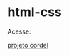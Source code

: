 # html-css

 <p>Acesse:</p> 
 <a href="Desafios/Desafio12">projeto cordel</a>
 <a href="Exercicios/ex022/tabela001.html">
 <a href="Exercicios/ex022/tabela002.html">
 <a href="Exercicios/ex022/tabela003.html">
 <a href="Exercicios/ex022/tabela004.html">
 <a href="Exercicios/ex022/tabela005.html">
 <a href="Exercicios/ex022/tabela006.html">
 <a href="Exercicios/ex022/tabela007.html">
 <a href="Exercicios/ex023/tabela001.html">
 <a href="Exercicios/ex023/tabela002.html">
 <a href="Exercicios/ex023/tabela003.html">
 <a href="Exercicios/ex023/tabela004.html">
 <a href="Exercicios/ex023/tabela005.html">
 <a href="Exercicios/ex023/tabela006.html">
